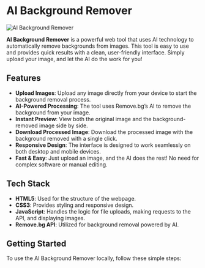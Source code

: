 # AI Background Remover

![AI Background Remover](https://i.ibb.co/0yHMDG4t/20250201-004925.jpg)  

**AI Background Remover** is a powerful web tool that uses AI technology to automatically remove backgrounds from images. This tool is easy to use and provides quick results with a clean, user-friendly interface. Simply upload your image, and let the AI do the work for you!

## Features

- **Upload Images**: Upload any image directly from your device to start the background removal process.
- **AI-Powered Processing**: The tool uses Remove.bg’s AI to remove the background from your image.
- **Instant Preview**: View both the original image and the background-removed image side by side.
- **Download Processed Image**: Download the processed image with the background removed with a single click.
- **Responsive Design**: The interface is designed to work seamlessly on both desktop and mobile devices.
- **Fast & Easy**: Just upload an image, and the AI does the rest! No need for complex software or manual editing.

## Tech Stack

- **HTML5**: Used for the structure of the webpage.
- **CSS3**: Provides styling and responsive design.
- **JavaScript**: Handles the logic for file uploads, making requests to the API, and displaying images.
- **Remove.bg API**: Utilized for background removal powered by AI.

## Getting Started

To use the AI Background Remover locally, follow these simple steps:
